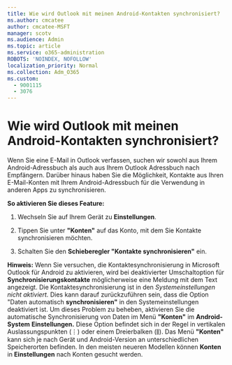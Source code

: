```yaml
---
title: Wie wird Outlook mit meinen Android-Kontakten synchronisiert?
ms.author: cmcatee
author: cmcatee-MSFT
manager: scotv
ms.audience: Admin
ms.topic: article
ms.service: o365-administration
ROBOTS: 'NOINDEX, NOFOLLOW'
localization_priority: Normal
ms.collection: Adm_O365
ms.custom:
  - 9001115
  - 3076
---
```


# <a name="how-does-outlook-sync-with-my-android-contacts"></a>Wie wird Outlook mit meinen Android-Kontakten synchronisiert?

Wenn Sie eine E-Mail in Outlook verfassen, suchen wir sowohl aus Ihrem Android-Adressbuch als auch aus Ihrem Outlook Adressbuch nach Empfängern. Darüber hinaus haben Sie die Möglichkeit, Kontakte aus Ihren E-Mail-Konten mit Ihrem Android-Adressbuch für die Verwendung in anderen Apps zu synchronisieren. 
 
**So aktivieren Sie dieses Feature:**
 
1. Wechseln Sie auf Ihrem Gerät zu **Einstellungen**.

2. Tippen Sie unter **"Konten"** auf das Konto, mit dem Sie Kontakte synchronisieren möchten.

3. Schalten Sie den **Schieberegler "Kontakte synchronisieren"** ein.
 
**Hinweis:** Wenn Sie versuchen, die Kontaktesynchronisierung in Microsoft Outlook für Android zu aktivieren, wird bei deaktivierter Umschaltoption für **Synchronisierungskontakte** möglicherweise eine Meldung mit dem Text angezeigt. Die Kontaktesynchronisierung ist in den *Systemeinstellungen nicht aktiviert.* Dies kann darauf zurückzuführen sein, dass die Option "Daten automatisch **synchronisieren"** in den Systemeinstellungen deaktiviert ist. Um dieses Problem zu beheben, aktivieren Sie die automatische Synchronisierung von Daten im Menü **"Konten"** im **Android-System** **Einstellungen.** Diese Option befindet sich in der Regel in vertikalen Auslassungspunkten (⋮) oder einem Dreierbalken (⫼). Das Menü  **"Konten"** kann sich je nach Gerät und Android-Version an unterschiedlichen Speicherorten befinden. In den meisten neueren Modellen können **Konten** in **Einstellungen** nach Konten gesucht werden.
